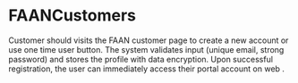 # FAANCustomers
Customer should  visits the FAAN customer page to create a new account or use one time user button. The system validates input (unique email, strong password) and stores the profile with data encryption. Upon successful registration, the user can immediately access their portal account on web .
